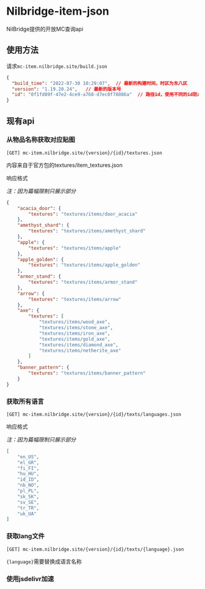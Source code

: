# Nilbridge-item-json

NilBridge提供的开放MC查询api

## 使用方法

请求`mc-item.nilbridge.site/build.json`

``` json
{
  "build_time": "2022-07-30 10:29:07",  // 最新的构建时间，时区为东八区
  "version": "1.19.20.24",   // 最新的版本号
  "id": "0f1fd89f-47e2-4ce9-a768-d7ec0f78086a"  // 路径id，使用不同的id防止缓存
}
```

## 现有api

### 从物品名称获取对应贴图

```
[GET] mc-item.nilbridge.site/{version}/{id}/textures.json 
```
内容来自于官方包的textures/item_textures.json

响应格式

*注：因为篇幅限制只展示部分*

``` json
{
    "acacia_door": {
        "textures": "textures/items/door_acacia"
    },
    "amethyst_shard": {
        "textures": "textures/items/amethyst_shard"
    },
    "apple": {
        "textures": "textures/items/apple"
    },
    "apple_golden": {
        "textures": "textures/items/apple_golden"
    },
    "armor_stand": {
        "textures": "textures/items/armor_stand"
    },
    "arrow": {
        "textures": "textures/items/arrow"
    },
    "axe": {
        "textures": [
            "textures/items/wood_axe",
            "textures/items/stone_axe",
            "textures/items/iron_axe",
            "textures/items/gold_axe",
            "textures/items/diamond_axe",
            "textures/items/netherite_axe"
        ]
    },
    "banner_pattern": {
        "textures": "textures/items/banner_pattern"
    }
}
```

### 获取所有语言

```
[GET] mc-item.nilbridge.site/{version}/{id}/texts/languages.json
```

响应格式

*注：因为篇幅限制只展示部分*

``` json
[
    "en_US",
	"el_GR",
	"fi_FI",
	"hu_HU",
	"id_ID",
	"nb_NO",
	"pl_PL",
	"sk_SK",
	"sv_SE",
	"tr_TR",
	"uk_UA"
]
```

### 获取lang文件

```
[GET] mc-item.nilbridge.site/{version}/{id}/texts/{language}.json
```

`{language}`需要替换成语言名称



### 使用jsdelivr加速

